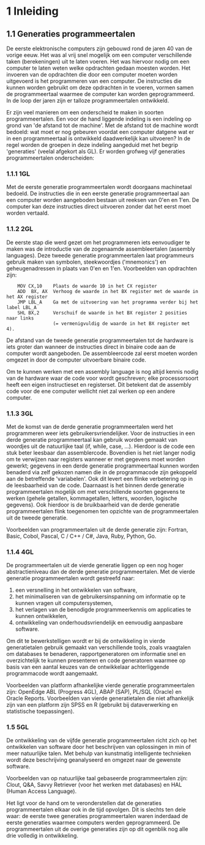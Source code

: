 # 1 Inleiding

## 1.1	Generaties programmeertalen
De eerste elektronische computers zijn gebouwd rond de jaren 40 van de vorige eeuw. Het was al vrij snel mogelijk om een computer verschillende taken (berekeningen) uit te laten voeren. Het was hiervoor nodig om een computer te laten weten welke opdrachten gedaan moesten worden. Het invoeren van de opdrachten die door een computer moeten worden uitgevoerd is het programmeren van een computer. De instructies die kunnen worden gebruikt om deze opdrachten in te voeren, vormen samen de programmeertaal waarmee de computer kan worden geprogrammeerd. In de loop der jaren zijn er talloze programmeertalen ontwikkeld.

Er zijn veel manieren om een onderscheid te maken in soorten programmeertalen. Een voor de hand liggende indeling is een indeling op grond van 'de afstand tot de machine'. Met de afstand tot de machine wordt bedoeld: wat moet er nog gebeuren voordat een computer datgene wat er in een programmeertaal is ontwikkeld daadwerkelijk kan uitvoeren? In de regel worden de groepen in deze indeling aangeduid met het begrip 'generaties' (veelal afgekort als GL). Er worden grofweg vijf generaties programmeertalen onderscheiden:

### 1.1.1 1GL
Met de eerste generatie programmeertalen wordt doorgaans machinetaal bedoeld. De instructies die in een eerste generatie programmeertaal aan een computer worden aangeboden bestaan uit reeksen van 0'en en 1'en. De computer kan deze instructies direct uitvoeren zonder dat het eerst moet worden vertaald.

### 1.1.2 2GL
De eerste stap die werd gezet om het programmeren iets eenvoudiger te maken was de introductie van de zogenaamde assembleertalen (assembly languages). Deze tweede generatie programmeertalen laat programmeurs gebruik maken van symbolen, steekwoordjes ('mnemonics') en geheugenadressen in plaats van 0'en en 1'en. Voorbeelden van opdrachten zijn:

```
    MOV CX,10    Plaats de waarde 10 in het CX register
    ADD  BX, AX  Verhoog de waarde in het BX register met de waarde in het AX register
    JMP LBL_A    Ga met de uitvoering van het programma verder bij het label LBL_A
    SHL BX,2	 Verschuif de waarde in het BX register 2 posities naar links 
                 (= vermenigvuldig de waarde in het BX register met 4).
```

De afstand van de tweede generatie programmeertalen tot de hardware is iets groter dan wanneer de instructies direct in binaire code aan de computer wordt aangeboden. De assembleercode zal eerst moeten worden omgezet in door de computer uitvoerbare binaire code.

Om te kunnen werken met een assembly language is nog altijd kennis nodig van de hardware waar de code voor wordt geschreven; elke processorsoort heeft een eigen instructieset en registerset. Dit betekent dat de assembly code voor de ene computer wellicht niet zal werken op een andere computer.

### 1.1.3 3GL

Met de komst van de derde generatie programmeertalen werd het programmeren weer iets gebruikersvriendelijker. Voor de instructies in een derde generatie programmeertaal kan gebruik worden gemaakt van woordjes uit de natuurlijke taal (if, while, case, …). Hierdoor is de code een stuk beter leesbaar dan assemblercode. Bovendien is het niet langer nodig om te verwijzen naar registers wanneer er met gegevens moet worden gewerkt; gegevens in een derde generatie programmeertaal kunnen worden benaderd via zelf gekozen namen die in de programmacode zijn gekoppeld aan de betreffende 'variabelen'. Ook dit levert een flinke verbetering op in de leesbaarheid van de code. Daarnaast is het binnen derde generatie programmeertalen mogelijk om met verschillende soorten gegevens te werken (gehele getallen, kommagetallen, letters, woorden, logische gegevens).  Ook hierdoor is de bruikbaarheid van de derde generatie programmeertalen flink toegenomen ten opzichte van de programmeertalen uit de tweede generatie.

Voorbeelden van programmeertalen uit de derde generatie zijn: Fortran, Basic, Cobol, Pascal, C / C++ / C#, Java, Ruby, Python, Go.

### 1.1.4 4GL

De programmeertalen uit de vierde generatie liggen op een nog hoger abstractieniveau dan de derde generatie programmeertalen. Met de vierde generatie programmeertalen wordt gestreefd naar:

1.	een versnelling in het ontwikkelen van software,
2.	het minimaliseren van de gebruikersinspanning om informatie op te kunnen vragen uit computersystemen,
3.	het verlagen van de benodigde programmeerkennis om applicaties te kunnen ontwikkelen,
4.	ontwikkeling van onderhoudsvriendelijk en eenvoudig aanpasbare software.

Om dit te bewerkstelligen wordt er bij de ontwikkeling in vierde generatietalen gebruik gemaakt van verschillende tools, zoals vraagtalen om databases te benaderen, rapportgeneratoren om informatie snel en overzichtelijk te kunnen presenteren en code generatoren waarmee op basis van een aantal keuzes van de ontwikkelaar achterliggende programmacode wordt aangemaakt.

Voorbeelden van platform afhankelijke vierde generatie programmeertalen zijn: OpenEdge ABL (Progress 4GL), ABAP (SAP), PL/SQL (Oracle) en Oracle Reports. Voorbeelden van vierde generatietalen die niet afhankelijk zijn van een platform zijn SPSS en R (gebruikt bij dataverwerking en statistische toepassingen).

### 1.5	5GL
De ontwikkeling van de vijfde generatie programmeertalen richt zich op het ontwikkelen van software door het beschrijven van oplossingen in min of meer natuurlijke talen. Met behulp van kunstmatig intelligente technieken wordt deze beschrijving geanalyseerd en omgezet naar de gewenste software.

Voorbeelden van op natuurlijke taal gebaseerde programmeertalen zijn: Clout, Q&A, Savvy Retriever (voor het werken met databases) en HAL (Human Access Language).

Het ligt voor de hand om te veronderstellen dat de generaties programmeertalen elkaar ook in de tijd opvolgen. Dit is slechts ten dele waar: de eerste twee generaties programmeertalen waren inderdaad de eerste generaties waarmee computers werden geprogrammeerd. De programmeertalen uit de overige generaties zijn op dit ogenblik nog alle drie volledig in ontwikkeling.


```elm

```
